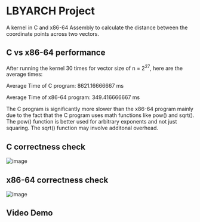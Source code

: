 
# LBYARCH Project

A kernel in C and x86-64 Assembly to calculate the distance between the coordinate points across two vectors.





## C vs x86-64 performance
After running the kernel 30 times for vector size of n = 2<sup>27</sup>, here are the average times:

Average Time of C program: 8621.16666667 ms

Average Time of x86-64 program: 349.416666667 ms

The C program is significantly more slower than the x86-64 program mainly due to the fact that the C program uses math functions like pow() and sqrt(). The pow() function is better used for arbitrary exponents and not just squaring. The sqrt() function may involve additonal overhead.


## C correctness check
![image](https://github.com/user-attachments/assets/a7700fb0-11e6-4292-a5ee-e14cc8135d66)
## x86-64 correctness check
![image](https://github.com/user-attachments/assets/54c00cea-bbc5-4e1d-bd11-97b9e55efb05)

## Video Demo


